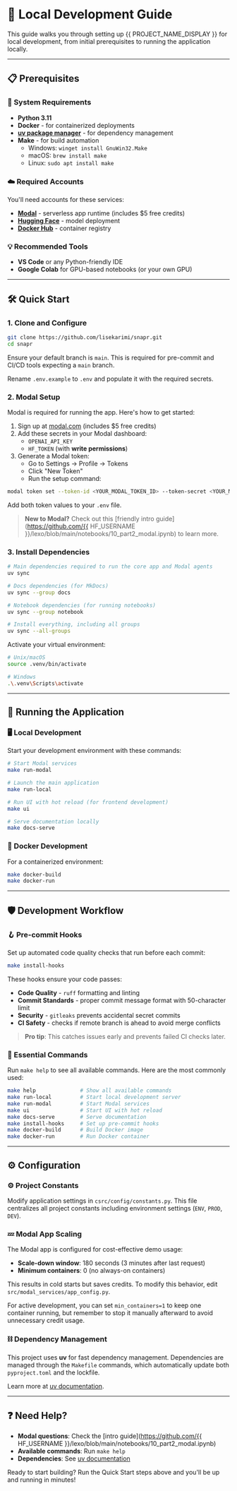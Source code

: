 # 🚀 Local Development Guide

This guide walks you through setting up {{ PROJECT_NAME_DISPLAY }} for local development, from initial prerequisites to running the application locally.

---

## 📋 Prerequisites

### 🔧 System Requirements
- **Python 3.11**
- **Docker** - for containerized deployments
- **[uv package manager](https://docs.astral.sh/uv/getting-started/installation/)** - for dependency management
- **Make** - for build automation
  - Windows: `winget install GnuWin32.Make`
  - macOS: `brew install make`
  - Linux: `sudo apt install make`

### ☁️ Required Accounts
You'll need accounts for these services:
- **[Modal](https://modal.com/)** - serverless app runtime (includes $5 free credits)
- **[Hugging Face](https://huggingface.co/)** - model deployment
- **[Docker Hub](https://hub.docker.com/)** - container registry

### 💡 Recommended Tools
- **VS Code** or any Python-friendly IDE
- **Google Colab** for GPU-based notebooks (or your own GPU)

---

## 🛠️ Quick Start

### 1. Clone and Configure

```bash
git clone https://github.com/lisekarimi/snapr.git
cd snapr
```

Ensure your default branch is `main`. This is required for pre-commit and CI/CD tools expecting a `main` branch.

Rename `.env.example` to `.env` and populate it with the required secrets.

### 2. Modal Setup

Modal is required for running the app. Here's how to get started:

1. Sign up at [modal.com](https://modal.com/) (includes $5 free credits)
2. Add these secrets in your Modal dashboard:
   - `OPENAI_API_KEY`
   - `HF_TOKEN` (with **write permissions**)
3. Generate a Modal token:
   - Go to Settings → Profile → Tokens
   - Click "New Token"
   - Run the setup command:

```bash
modal token set --token-id <YOUR_MODAL_TOKEN_ID> --token-secret <YOUR_MODAL_TOKEN_SECRET>
```

Add both token values to your `.env` file.

> **New to Modal?** Check out this [friendly intro guide](https://github.com/{{ HF_USERNAME }}/lexo/blob/main/notebooks/10_part2_modal.ipynb) to learn more.

### 3. Install Dependencies

```bash
# Main dependencies required to run the core app and Modal agents
uv sync

# Docs dependencies (for MkDocs)
uv sync --group docs

# Notebook dependencies (for running notebooks)
uv sync --group notebook

# Install everything, including all groups
uv sync --all-groups
```

Activate your virtual environment:
```bash
# Unix/macOS
source .venv/bin/activate

# Windows
.\.venv\Scripts\activate
```

---

## 🚀 Running the Application

### 🖥️ Local Development
Start your development environment with these commands:

```bash
# Start Modal services
make run-modal

# Launch the main application
make run-local

# Run UI with hot reload (for frontend development)
make ui

# Serve documentation locally
make docs-serve
```

### 🐳 Docker Development
For a containerized environment:

```bash
make docker-build
make docker-run
```

---

## 🛡️ Development Workflow

### 🪝 Pre-commit Hooks
Set up automated code quality checks that run before each commit:

```bash
make install-hooks
```

These hooks ensure your code passes:
- **Code Quality** - `ruff` formatting and linting
- **Commit Standards** - proper commit message format with 50-character limit
- **Security** - `gitleaks` prevents accidental secret commits
- **CI Safety** - checks if remote branch is ahead to avoid merge conflicts

> **Pro tip**: This catches issues early and prevents failed CI checks later.

### 📝 Essential Commands
Run `make help` to see all available commands. Here are the most commonly used:

```bash
make help              # Show all available commands
make run-local         # Start local development server
make run-modal         # Start Modal services
make ui                # Start UI with hot reload
make docs-serve        # Serve documentation
make install-hooks     # Set up pre-commit hooks
make docker-build      # Build Docker image
make docker-run        # Run Docker container
```

---

## ⚙️ Configuration

### ⚙️ Project Constants
Modify application settings in `csrc/config/constants.py`. This file centralizes all project constants including environment settings (`ENV`, `PROD`, `DEV`).

### 💤 Modal App Scaling
The Modal app is configured for cost-effective demo usage:

- **Scale-down window**: 180 seconds (3 minutes after last request)
- **Minimum containers**: 0 (no always-on containers)

This results in cold starts but saves credits. To modify this behavior, edit `src/modal_services/app_config.py`.

For active development, you can set `min_containers=1` to keep one container running, but remember to stop it manually afterward to avoid unnecessary credit usage.

### ⛓️ Dependency Management
This project uses **uv** for fast dependency management. Dependencies are managed through the `Makefile` commands, which automatically update both `pyproject.toml` and the lockfile.

Learn more at [uv documentation](https://docs.astral.sh/uv/).

---

## ❓ Need Help?

- **Modal questions**: Check the [intro guide](https://github.com/{{ HF_USERNAME }}/lexo/blob/main/notebooks/10_part2_modal.ipynb)
- **Available commands**: Run `make help`
- **Dependencies**: See [uv documentation](https://docs.astral.sh/uv/)

Ready to start building? Run the Quick Start steps above and you'll be up and running in minutes!